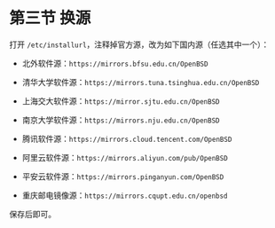 # 第三节 换源

打开 `/etc/installurl`，注释掉官方源，改为如下国内源（任选其中一个）：

- 北外软件源：`https://mirrors.bfsu.edu.cn/OpenBSD`

- 清华大学软件源：`https://mirrors.tuna.tsinghua.edu.cn/OpenBSD`

- 上海交大软件源：`https://mirror.sjtu.edu.cn/OpenBSD`

- 南京大学软件源：`https://mirrors.nju.edu.cn/OpenBSD`

- 腾讯软件源：`https://mirrors.cloud.tencent.com/OpenBSD`

- 阿里云软件源：`https://mirrors.aliyun.com/pub/OpenBSD`

- 平安云软件源：`https://mirrors.pinganyun.com/OpenBSD` 

- 重庆邮电镜像源：`https://mirrors.cqupt.edu.cn/openbsd` 

保存后即可。
